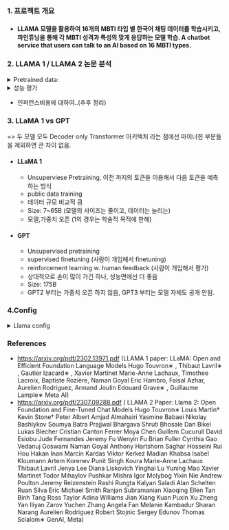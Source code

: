 ###  1. 프로젝트 개요
- #### LLAMA 모델을 활용하여 16개의 MBTI 타입 별 한국어 채팅 데이터를 학습시키고, 파인튜닝을 통해 각 MBTI 성격과 특성의 맞게 응답하는 모델 학습. A chatbot service that users can talk to an AI based on 16 MBTI types.
   
###  2. LLAMA 1 / LLAMA 2 논문 분석
<details>
<summary> Pretrained data: </summary>
- ###  LLAMA 2 에서는 LLAMA 1과 거의 비슷한 pretraining setting 과 model architectue를 사용하였다.
 >  ![image](https://github.com/JinnyKo/Skippy_mbti_Llama2/assets/93627969/6160bdf0-b82d-4c6a-b08c-24d3aab9053b)
      (LLAMA1 pretraining Data)
     - CommonCrawl (67.0%): Language Classification 해서 영어로 된 데이터만 사용 
     - Github (4.5%): 코드 데이터 학습, Apache 라이센스, MIT 라이센스 
 > ![image](https://github.com/JinnyKo/Skippy_mbti_Llama2/assets/93627969/3ee947a1-aa10-4cfb-88b2-335c1dbc00e6)

    - LLAMA 1 의 논문에서 truthful result를 보면 올바른 답을 할 확률 이 낮은것을 지적하면서, 
    hallucinations을 극복하진 못했다고 언급하고 있는데, LLAMA 2는 이를 극복하기 위한 new data set 을 구성한것 같다. 
    
> ![image](https://github.com/JinnyKo/Skippy_mbti_Llama2/assets/93627969/7652f7d5-de05-4a71-ac0e-0e0c35c2b298)
    - LLAMA2 에서도 어쨌든,,완벽하게 해결되진 않을 것 같다. 
</details> 
     
<details>
<summary> 성능 평가 </summary>

- ### Result "Common Senese Reasoning" 상식적으로 추론하는 성능
 > ![image](https://github.com/JinnyKo/Skippy_mbti_Llama2/assets/93627969/85a952ef-671e-4c98-b957-1f333ccbd5bd)

      - 비교적 적은 파라미터로도 파라미터 수가 압도적으로 많은 모델들의 성능에 비해 대적할 만 하다.
      
- #### Overall performances
    > ![image](https://github.com/JinnyKo/Skippy_mbti_Llama2/assets/93627969/1b29b440-b111-4fd9-86fb-ee925f238f7e)

</details>
 

  
- 인퍼런스비용에 대하여..(추후 정리) 


### 3. LLaMA 1 vs GPT 
=> 두 모델 모두 Decoder only Transformer 아키텍처 라는 점에선 마이너한 부분들을 제외하면 큰 차이 없음.

- #### LLaMA 1
   - Unsuperviese Pretraining, 이전 까지의 토큰을 이용해서 다음 토큰을 예측하는 방식
   - public data training 
   - 데이터 규모 비교적 큼
   - Size: 7~65B (모델의 사이즈는 줄이고, 데이터는 늘리는)
   - 모델,가중치 오픈 (1의 경우는 학술적 목적에 한해) 
 
- #### GPT
   - Unsupervised pretraining
   - supervised finetuning (사람이 개입해서 finetuning)
   - reinforcement learning w. human feedback  (사람이 개입해서 평가)
   - 상대적으로 손이 많이 가긴 하나, 성능면에선 더 좋음
   - Size: 175B 
   - GPT2 부터는 가중치 오픈 하지 않음, GPT3 부터는 모델 자체도 공개 안됨. 

### 4.Config
<details>
<summary> Llama config  </summary>
   
![image](https://github.com/JinnyKo/Skippy_mbti_Llama2/assets/93627969/9350c5c4-b23f-4876-b369-615c90af55c3)
(Llama1 config)

![image](https://github.com/JinnyKo/Skippy_mbti_Llama2/assets/93627969/6bc1b095-3ace-4054-8de3-4a0bbbdd5503)
(Llama2 config)
</details>





### References 
- https://arxiv.org/pdf/2302.13971.pdf (LLAMA 1 paper: LLaMA: Open and Efficient Foundation Language Models
Hugo Touvron∗
, Thibaut Lavril∗
, Gautier Izacard∗
, Xavier Martinet
Marie-Anne Lachaux, Timothee Lacroix, Baptiste Rozière, Naman Goyal
Eric Hambro, Faisal Azhar, Aurelien Rodriguez, Armand Joulin
Edouard Grave∗
, Guillaume Lample∗
Meta AI)
- https://arxiv.org/pdf/2307.09288.pdf ( LLAMA 2 Paper: Llama 2: Open Foundation and Fine-Tuned Chat Models
Hugo Touvron∗ Louis Martin† Kevin Stone†
Peter Albert Amjad Almahairi Yasmine Babaei Nikolay Bashlykov Soumya Batra
Prajjwal Bhargava Shruti Bhosale Dan Bikel Lukas Blecher Cristian Canton Ferrer Moya Chen
Guillem Cucurull David Esiobu Jude Fernandes Jeremy Fu Wenyin Fu Brian Fuller
Cynthia Gao Vedanuj Goswami Naman Goyal Anthony Hartshorn Saghar Hosseini Rui Hou
Hakan Inan Marcin Kardas Viktor Kerkez Madian Khabsa Isabel Kloumann Artem Korenev
Punit Singh Koura Marie-Anne Lachaux Thibaut Lavril Jenya Lee Diana Liskovich
Yinghai Lu Yuning Mao Xavier Martinet Todor Mihaylov Pushkar Mishra
Igor Molybog Yixin Nie Andrew Poulton Jeremy Reizenstein Rashi Rungta Kalyan Saladi
Alan Schelten Ruan Silva Eric Michael Smith Ranjan Subramanian Xiaoqing Ellen Tan Binh Tang
Ross Taylor Adina Williams Jian Xiang Kuan Puxin Xu Zheng Yan Iliyan Zarov Yuchen Zhang
Angela Fan Melanie Kambadur Sharan Narang Aurelien Rodriguez Robert Stojnic
Sergey Edunov Thomas Scialom∗
GenAI, Meta)

